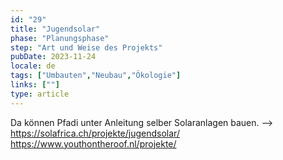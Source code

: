 ```yaml
---
id: "29"
title: "Jugendsolar"
phase: "Planungsphase"
step: "Art und Weise des Projekts"
pubDate: 2023-11-24
locale: de
tags: ["Umbauten","Neubau","Ökologie"]
links: [""]
type: article
---
```


Da können Pfadi unter Anleitung selber Solaranlagen bauen. --> https://solafrica.ch/projekte/jugendsolar/ https://www.youthontheroof.nl/projekte/
